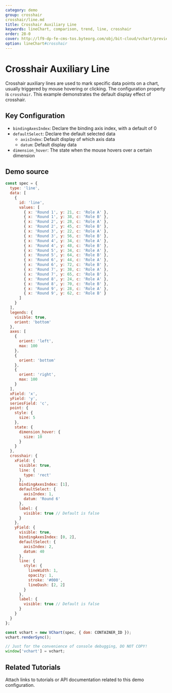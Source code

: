 ```yaml
---
category: demo
group: crosshair
crosshair/line.md
title: Crosshair Auxiliary Line
keywords: lineChart, comparison, trend, line, crosshair
order: 28-0
cover: http://lf9-dp-fe-cms-tos.byteorg.com/obj/bit-cloud/vchart/preview/crosshair/line.png
option: lineChart#crosshair
---
```


# Crosshair Auxiliary Line

Crosshair auxiliary lines are used to mark specific data points on a chart, usually triggered by mouse hovering or clicking. The configuration property is `crosshair`. This example demonstrates the default display effect of crosshair.

## Key Configuration

- `bindingAxesIndex`: Declare the binding axis index, with a default of 0
- `defaultSelect`: Declare the default selected data
  - `axisIndex`: Default display of which axis data
  - `datum`: Default display data
- `dimension_hover`: The state when the mouse hovers over a certain dimension

## Demo source

```javascript livedemo
const spec = {
  type: 'line',
  data: [
    {
      id: 'line',
      values: [
        { x: 'Round 1', y: 21, c: 'Role A' },
        { x: 'Round 1', y: 38, c: 'Role B' },
        { x: 'Round 2', y: 28, c: 'Role A' },
        { x: 'Round 2', y: 45, c: 'Role B' },
        { x: 'Round 3', y: 22, c: 'Role A' },
        { x: 'Round 3', y: 56, c: 'Role B' },
        { x: 'Round 4', y: 34, c: 'Role A' },
        { x: 'Round 4', y: 48, c: 'Role B' },
        { x: 'Round 5', y: 34, c: 'Role A' },
        { x: 'Round 5', y: 64, c: 'Role B' },
        { x: 'Round 6', y: 44, c: 'Role A' },
        { x: 'Round 6', y: 72, c: 'Role B' },
        { x: 'Round 7', y: 38, c: 'Role A' },
        { x: 'Round 7', y: 65, c: 'Role B' },
        { x: 'Round 8', y: 24, c: 'Role A' },
        { x: 'Round 8', y: 70, c: 'Role B' },
        { x: 'Round 9', y: 28, c: 'Role A' },
        { x: 'Round 9', y: 62, c: 'Role B' }
      ]
    }
  ],
  legends: {
    visible: true,
    orient: 'bottom'
  },
  axes: [
    {
      orient: 'left',
      max: 100
    },
    {
      orient: 'bottom'
    },
    {
      orient: 'right',
      max: 100
    }
  ],
  xField: 'x',
  yField: 'y',
  seriesField: 'c',
  point: {
    style: {
      size: 5
    },
    state: {
      dimension_hover: {
        size: 10
      }
    }
  },
  crosshair: {
    xField: {
      visible: true,
      line: {
        type: 'rect'
      },
      bindingAxesIndex: [1],
      defaultSelect: {
        axisIndex: 1,
        datum: 'Round 6'
      },
      label: {
        visible: true // Default is false
      }
    },
    yField: {
      visible: true,
      bindingAxesIndex: [0, 2],
      defaultSelect: {
        axisIndex: 2,
        datum: 40
      },
      line: {
        style: {
          lineWidth: 1,
          opacity: 1,
          stroke: '#000',
          lineDash: [2, 2]
        }
      },
      label: {
        visible: true // Default is false
      }
    }
  }
};

const vchart = new VChart(spec, { dom: CONTAINER_ID });
vchart.renderSync();

// Just for the convenience of console debugging, DO NOT COPY!
window['vchart'] = vchart;
```

## Related Tutorials

Attach links to tutorials or API documentation related to this demo configuration.
